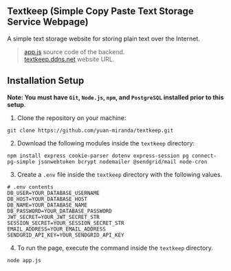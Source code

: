 ## Textkeep (Simple Copy Paste Text Storage Service Webpage)
A simple text storage website for storing plain text over the Internet.

> [app.js](https://github.com/yuan-miranda/textkeep/blob/main/app.js) source code of the backend.<br>
> [textkeep.ddns.net](http://textkeep.ddns.net) website URL.<br>

## Installation Setup
**Note: You must have `Git`, `Node.js`, `npm`, and `PostgreSQL` installed prior to this setup**.<br>
1. Clone the repository on your machine:
```
git clone https://github.com/yuan-miranda/textkeep.git
```
2. Download the following modules inside the `textkeep` directory:
```
npm install express cookie-parser dotenv express-session pg connect-pg-simple jsonwebtoken bcrypt nodemailer @sendgrid/mail node-cron
```
3. Create a `.env` file inside the `textkeep` directory with the following values.
```
# .env contents
DB_USER=YOUR_DATABASE_USERNAME
DB_HOST=YOUR_DATABASE_HOST
DB_NAME=YOUR_DATABASE_NAME
DB_PASSWORD=YOUR_DATABASE_PASSWORD
JWT_SECRET=YOUR_JWT_SECRET_STR
SESSION_SECRET=YOUR_SESSION_SECRET_STR
EMAIL_ADDRESS=YOUR_EMAIL_ADDRESS
SENDGRID_API_KEY=YOUR_SENDGRID_API_KEY
```
4. To run the page, execute the command inside the `textkeep` directory.
```
node app.js
```
